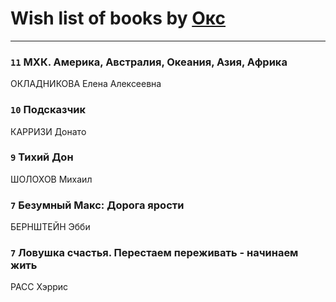 # Wish list of books by [Окс](http://www.knigopis.com/#/user/books?u=102536471289425216982-google)
---

### `11` МХК. Америка, Австралия, Океания, Азия, Африка
ОКЛАДНИКОВА Елена Алексеевна

### `10` Подсказчик
КАРРИЗИ Донато

### `9` Тихий Дон
ШОЛОХОВ Михаил

### `7` Безумный Макс: Дорога ярости
БЕРНШТЕЙН Эбби

### `7` Ловушка счастья. Перестаем переживать - начинаем жить
РАСС Хэррис

